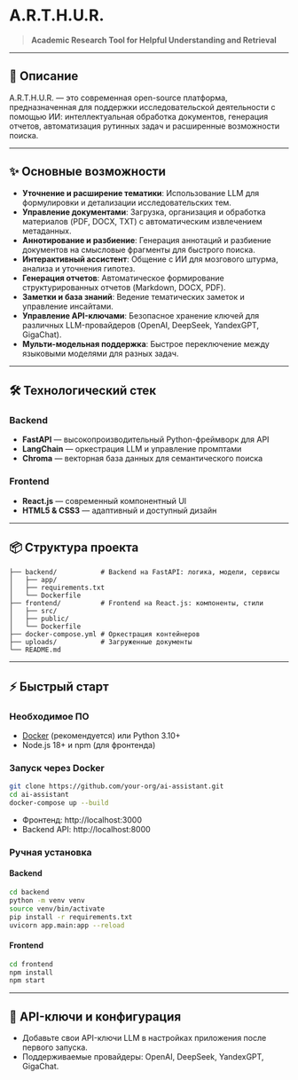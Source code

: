 # A.R.T.H.U.R.

> **Academic Research Tool for Helpful Understanding and Retrieval**

---

## 🚀 Описание
A.R.T.H.U.R. — это современная open-source платформа, предназначенная для поддержки исследовательской деятельности с помощью ИИ: интеллектуальная обработка документов, генерация отчетов, автоматизация рутинных задач и расширенные возможности поиска.

---

## ✨ Основные возможности
- **Уточнение и расширение тематики**: Использование LLM для формулировки и детализации исследовательских тем.
- **Управление документами**: Загрузка, организация и обработка материалов (PDF, DOCX, TXT) с автоматическим извлечением метаданных.
- **Аннотирование и разбиение**: Генерация аннотаций и разбиение документов на смысловые фрагменты для быстрого поиска.
- **Интерактивный ассистент**: Общение с ИИ для мозгового штурма, анализа и уточнения гипотез.
- **Генерация отчетов**: Автоматическое формирование структурированных отчетов (Markdown, DOCX, PDF).
- **Заметки и база знаний**: Ведение тематических заметок и управление инсайтами.
- **Управление API-ключами**: Безопасное хранение ключей для различных LLM-провайдеров (OpenAI, DeepSeek, YandexGPT, GigaChat).
- **Мульти-модельная поддержка**: Быстрое переключение между языковыми моделями для разных задач.

---

## 🛠️ Технологический стек

### Backend
- **FastAPI** — высокопроизводительный Python-фреймворк для API
- **LangChain** — оркестрация LLM и управление промптами
- **Chroma** — векторная база данных для семантического поиска

### Frontend
- **React.js** — современный компонентный UI
- **HTML5 & CSS3** — адаптивный и доступный дизайн

---

## 📦 Структура проекта

```
├── backend/           # Backend на FastAPI: логика, модели, сервисы
│   ├── app/
│   ├── requirements.txt
│   └── Dockerfile
├── frontend/          # Frontend на React.js: компоненты, стили
│   ├── src/
│   ├── public/
│   └── Dockerfile
├── docker-compose.yml # Оркестрация контейнеров
├── uploads/           # Загруженные документы
└── README.md
```

---

## ⚡ Быстрый старт

### Необходимое ПО
- [Docker](https://www.docker.com/) (рекомендуется) или Python 3.10+
- Node.js 18+ и npm (для фронтенда)

### Запуск через Docker
```bash
git clone https://github.com/your-org/ai-assistant.git
cd ai-assistant
docker-compose up --build
```
- Фронтенд: http://localhost:3000
- Backend API: http://localhost:8000

### Ручная установка
#### Backend
```bash
cd backend
python -m venv venv
source venv/bin/activate
pip install -r requirements.txt
uvicorn app.main:app --reload
```
#### Frontend
```bash
cd frontend
npm install
npm start
```

---

## 🔑 API-ключи и конфигурация
- Добавьте свои API-ключи LLM в настройках приложения после первого запуска.
- Поддерживаемые провайдеры: OpenAI, DeepSeek, YandexGPT, GigaChat.
